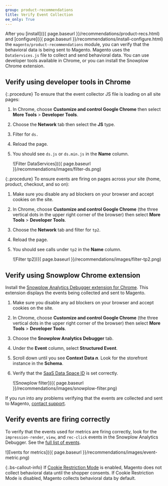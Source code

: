 ```yaml
---
group: product-recommendations
title: Verify Event Collection
ee_only: True
---
```


After you [install]({{ page.baseurl }}/recommendations/product-recs.html) and [configure]({{ page.baseurl }}/recommendations/install-configure.html) the `magento/product-recommendations` module, you can verify that the behavioral data is being sent to Magento. Magento uses the `DataServices.js` file to collect and send behavioral data. You can use developer tools available in Chrome, or you can install the Snowplow Chrome extension.

## Verify using developer tools in Chrome

{:.procedure}
To ensure that the event collector JS file is loading on all site pages:

1. In Chrome, choose **Customize and control Google Chrome** then select **More Tools** > **Developer Tools**.
1. Choose the **Network** tab then select the **JS** type.
1. Filter for `ds.`
1. Reload the page.
1. You should see `ds.js` or `ds.min.js` in the **Name** column.

    ![Filter DataServices]({{ page.baseurl }}/recommendations/images/filter-ds.png)

{:.procedure}
To ensure events are firing on pages across your site (home, product, checkout, and so on):

1. Make sure you disable any ad blockers on your browser and accept cookies on the site.
1. In Chrome, choose **Customize and control Google Chrome** (the three vertical dots in the upper right corner of the browser) then select **More Tools** > **Developer Tools**.
1. Choose the **Network** tab and filter for `tp2`.
1. Reload the page.
1. You should see calls under `tp2` in the **Name** column.

    ![Filter tp2]({{ page.baseurl }}/recommendations/images/filter-tp2.png)

## Verify using Snowplow Chrome extension

Install the [Snowplow Analytics Debugger extension for Chrome](https://chrome.google.com/webstore/detail/snowplow-analytics-debugg/jbnlcgeengmijcghameodeaenefieedm). This extension displays the events being collected and sent to Magento.

1. Make sure you disable any ad blockers on your browser and accept cookies on the site.

1. In Chrome, choose **Customize and control Google Chrome** (the three vertical dots in the upper right corner of the browser) then select **More Tools** > **Developer Tools**.

1. Choose the **Snowplow Analytics Debugger** tab.

1. Under the **Event** column, select **Structured Event**.

1. Scroll down until you see **Context Data _n_**. Look for the storefront instance in the **Schema**.

1. Verify that the [SaaS Data Space ID](https://docs.magento.com/m2/ce/user_guide/configuration/services/saas.html) is set correctly.

    ![Snowplow filter]({{ page.baseurl }}/recommendations/images/snowplow-filter.png)

If you run into any problems verifying that the events are collected and sent to Magento, [contact support](https://support.magento.com/hc/en-us).

## Verify events are firing correctly

To verify that the events used for metrics are firing correctly, look for the `impression-render`, `view`, and `rec-click` events in the Snowplow Analytics Debugger. See the [full list of events](https://devdocs.magento.com/recommendations/events.html).

![Events for metrics]({{ page.baseurl }}/recommendations/images/event-metric.png)

{:.bs-callout-info}
If [Cookie Restriction Mode](https://docs.magento.com/m2/ce/user_guide/stores/compliance-cookie-restriction-mode.html) is enabled, Magento does not collect behavioral data until the shopper consents. If Cookie Restriction Mode is disabled, Magento collects behavioral data by default.

